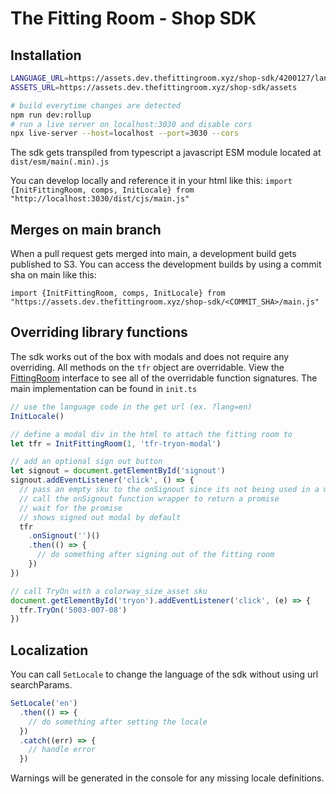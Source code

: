 # The Fitting Room - Shop SDK

## Installation

```bash
LANGUAGE_URL=https://assets.dev.thefittingroom.xyz/shop-sdk/4200127/languages
ASSETS_URL=https://assets.dev.thefittingroom.xyz/shop-sdk/assets

# build everytime changes are detected
npm run dev:rollup
# run a live server on localhost:3030 and disable cors
npx live-server --host=localhost --port=3030 --cors
```

The sdk gets transpiled from typescript a javascript ESM module located at `dist/esm/main(.min).js`

You can develop locally and reference it in your html like this:
`import {InitFittingRoom, comps, InitLocale} from "http://localhost:3030/dist/cjs/main.js"`

## Merges on main branch

When a pull request gets merged into main, a development build gets published to S3.
You can access the development builds by using a commit sha on main like this:

`import {InitFittingRoom, comps, InitLocale} from "https://assets.dev.thefittingroom.xyz/shop-sdk/<COMMIT_SHA>/main.js"`

## Overriding library functions

The sdk works out of the box with modals and does not require any overriding.
All methods on the `tfr` object are overridable.
View the [FittingRoom](https://github.com/TheFittingRoom/shop-sdk/blob/96d59558bdbec6cc1e899cac297838a4810de5d4/src/types/index.ts#L63) interface to see all of the overridable function signatures.
The main implementation can be found in `init.ts`

```javascript
// use the language code in the get url (ex. ?lang=en)
InitLocale()

// define a modal div in the html to attach the fitting room to
let tfr = InitFittingRoom(1, 'tfr-tryon-modal')

// add an optional sign out button
let signout = document.getElementById('signout')
signout.addEventListener('click', () => {
  // pass an empty sku to the onSignout since its not being used in a modal
  // call the onSignout function wrapper to return a promise
  // wait for the promise
  // shows signed out modal by default
  tfr
    .onSignout('')()
    .then(() => {
      // do something after signing out of the fitting room
    })
})

// call TryOn with a colorway_size_asset sku
document.getElementById('tryon').addEventListener('click', (e) => {
  tfr.TryOn('5003-007-08')
})
```

## Localization

You can call `SetLocale` to change the language of the sdk without using url searchParams.

```javascript
SetLocale('en')
  .then(() => {
    // do something after setting the locale
  })
  .catch((err) => {
    // handle error
  })
```

Warnings will be generated in the console for any missing locale definitions.
